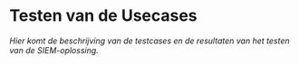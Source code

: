 # Testen van de Usecases

*Hier komt de beschrijving van de testcases en de resultaten van het testen van de SIEM-oplossing.* 